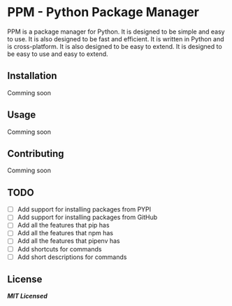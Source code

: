 # PPM - Python Package Manager

PPM is a package manager for Python. It is designed to be simple and easy to use. It is also designed to be fast and efficient. It is written in Python and is cross-platform. It is also designed to be easy to extend. It is designed to be easy to use and easy to extend. 

## Installation

Comming soon

## Usage

Comming soon

## Contributing

Comming soon

## TODO

- [ ] Add support for installing packages from PYPI
- [ ] Add support for installing packages from GitHub
- [ ] Add all the features that pip has
- [ ] Add all the features that npm has
- [ ] Add all the features that pipenv has
- [ ] Add shortcuts for commands
- [ ] Add short descriptions for commands

## License

***MIT Licensed***
